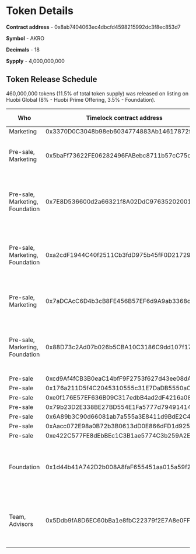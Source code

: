 # Token Details

**Contract address** - 0x8ab7404063ec4dbcfd4598215992dc3f8ec853d7

**Symbol** - AKRO

**Decimals** - 18

**Sypply** - 4,000,000,000


## Token Release Schedule

460,000,000 tokens (11.5% of total token supply) was released on listing on Huobi Global (8% - Huobi Prime Offering, 3.5% - Foundation). 

| **Who**|**Timelock contract address**|**Release date**|**Total number of tokens**|
|----------	|-------------	|---	|---	|
| Marketing |  0x3370D0C3048b98eb6034774883Ab14617872f012 |  16.08.2019 | 80,000,000 | 
| Pre-sale, Marketing |  0x5baFf73622FE06282496FABebc8711b57cC75d42 |  16.09.2019 | 135,000,000 (75,000,000 - Pre-sale, 60,000,000 - Marketing)| 
| Pre-sale, Marketing, Foundation | 0x7E8D536600d2a66321f8A02DdC9763520200145D | 16.10.2019 | 135,000,000 (75,000,000 - Pre-sale, 40,000,000 - Marketing, 20,000,000 - Foundation)|
| Pre-sale, Marketing, Foundation | 0xa2cdF1944C40f2511Cb3fdD975b45fF0D217296c | 16.11.2019 | 195,000,000 (75,000,000 - Pre-sale, 100,000,000 - Marketing, 20,000,000 - Foundation)|
| Pre-sale, Marketing | 0x7aDCAcC6D4b3cB8FE456B57EF6d9A9ab3368d0e8 | 16.12.2019 | 235,000,000 (75,000,000 - Pre-sale, 120,000,000 - Marketing)|
| Pre-sale, Marketing, Foundation | 0x88D73c2Ad07b026b5CBA10C3186C9dd107f171a9 | 16.01.2020 | 235,000,000 (75,000,000 - Pre-sale, 160,000,000 - Marketing, 40,000,000 - Foundation)|
|Pre-sale | 0xcd9Af4fCB3B0eaC14bfF9F2753f627d43ee08dA9 | 16.02.2020 | 75,000,000 | 
| Pre-sale | 0x176a211D5f4C2045310555c31E7DaDB5550aCB58 | 16.03.2020 | 75,000,000 |
| Pre-sale | 0xe0f176E57EF636B09C317edbB4ad2dF4216a0816 | 16.04.2020 | 75,000,000 | 
| Pre-sale | 0x79b23D2E338BE27BD554E1Fa5777d79491414747 | 16.05.2020 | 75,000,000|
| Pre-sale |0x6A89b3C90d66081ab7a555a3E8411d9BdE2C493E |16.06.2020 |75,000,000 |
| Pre-sale | 0xAacc072E98a0B72b3B0613dD0E866dFD1d9257D9 |16.07.2020 |75,000,000|
| Pre-sale |0xe422C577FE8dEbBEc1C3B1ae5774C3b259A2EE76 |16.08.2020 |75,000,000|
| Foundation | 0x1d44b41A742D2b008A8faF655451aa015a59f248 | Unlocking proportionally (1/24) each month since 16.07.2020 till 16.06.2022 | 1,620,000,000 |
| Team, Advisors | 0x5Ddb9fA8D6EC60bBa1e8fbC22379f2E7A8e0FF34 | Unlocking proportionally (1/24) each month since 16.07.2020 till 16.06.2022 | 380,000,000 |
